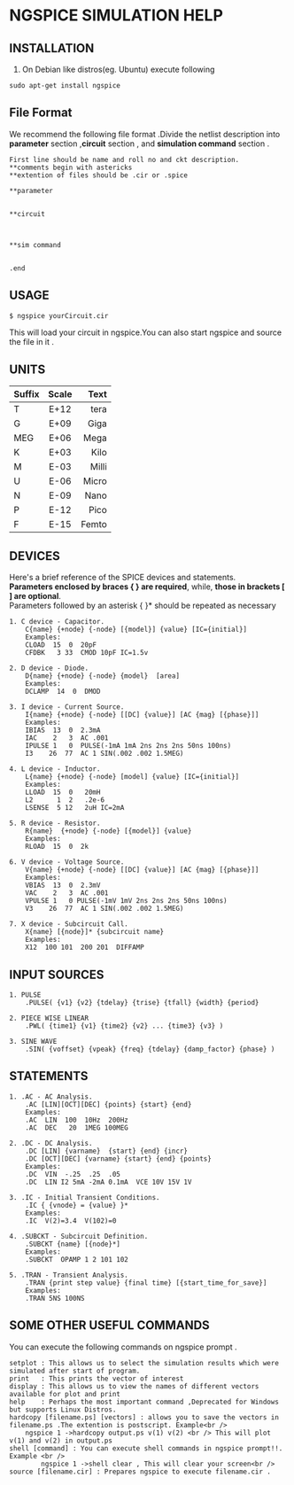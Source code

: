 # NGSPICE SIMULATION HELP 

## INSTALLATION 

1. On Debian like distros(eg. Ubuntu) execute following 

```
sudo apt-get install ngspice 

```
## File Format 

We recommend the following file format .Divide the netlist description into **parameter** section ,**circuit** section ,
and **simulation command** section .
``` 
First line should be name and roll no and ckt description.
**comments begin with astericks
**extention of files should be .cir or .spice 

**parameter 


**circuit 



**sim command 


.end 
```

## USAGE 

```
$ ngspice yourCircuit.cir 
```
This will load your circuit in ngspice.You can also start ngspice and source the file in it . 

## UNITS 
| Suffix | Scale    |   Text   |
| :---   | :----:   |      ---:|
| T      | E+12     | tera     |
| G      | E+09     | Giga     |
| MEG    | E+06     | Mega     |
| K      | E+03     | Kilo     |
| M      | E-03     | Milli    |
| U      | E-06     | Micro    |
| N      | E-09     | Nano     |
| P      | E-12     | Pico     |
| F      | E-15     | Femto    |

## DEVICES 

Here's a brief reference of the SPICE devices and statements.<br /> 
**Parameters enclosed by braces { } are required**, while, **those in brackets [ ] are optional**.<br /> 
Parameters followed by an asterisk { }* should be repeated as necessary <br />

```
1. C device - Capacitor. 
	C{name} {+node} {-node} [{model}] {value} [IC={initial}] 
	Examples: 
	CLOAD  15  0  20pF
	CFDBK   3 33  CMOD 10pF IC=1.5v 

2. D device - Diode. 
	D{name} {+node} {-node} {model}  [area]
	Examples: 
	DCLAMP  14  0  DMOD 

3. I device - Current Source. 
	I{name} {+node} {-node} [[DC] {value}] [AC {mag} [{phase}]]
	Examples: 
	IBIAS  13  0  2.3mA 
	IAC    2   3  AC .001 
	IPULSE 1   0  PULSE(-1mA 1mA 2ns 2ns 2ns 50ns 100ns) 
	I3    26  77  AC 1 SIN(.002 .002 1.5MEG)

4. L device - Inductor.  
	L{name} {+node} {-node} [model] {value} [IC={initial}]  
	Examples: 
	LLOAD  15  0   20mH 
	L2      1  2   .2e-6 
	LSENSE  5 12   2uH IC=2mA

5. R device - Resistor.  
	R{name}  {+node} {-node} [{model}] {value}  
	Examples: 
	RLOAD  15  0  2k 

6. V device - Voltage Source.  
	V{name} {+node} {-node} [[DC] {value}] [AC {mag} [{phase}]] 
	Examples: 
	VBIAS  13  0  2.3mV 
	VAC    2   3  AC .001 
	VPULSE 1   0 PULSE(-1mV 1mV 2ns 2ns 2ns 50ns 100ns) 
	V3    26  77  AC 1 SIN(.002 .002 1.5MEG)

7. X device - Subcircuit Call.  
	X{name} [{node}]* {subcircuit name} 
	Examples: 
	X12  100 101  200 201  DIFFAMP 
```

## INPUT SOURCES 

```
1. PULSE
	.PULSE( {v1} {v2} {tdelay} {trise} {tfall} {width} {period} 

2. PIECE WISE LINEAR
	.PWL( {time1} {v1} {time2} {v2} ... {time3} {v3} )

3. SINE WAVE
	.SIN( {voffset} {vpeak} {freq} {tdelay} {damp_factor} {phase} )
```

## STATEMENTS 

```
1. .AC - AC Analysis.  
	.AC [LIN][OCT][DEC] {points} {start} {end}  
	Examples: 
	.AC  LIN  100  10Hz  200Hz 
	.AC  DEC   20  1MEG 100MEG

2. .DC - DC Analysis.
	.DC [LIN] {varname}  {start} {end} {incr}
	.DC [OCT][DEC] {varname} {start} {end} {points} 
	Examples: 
	.DC  VIN  -.25  .25  .05 
	.DC  LIN I2 5mA -2mA 0.1mA  VCE 10V 15V 1V

3. .IC - Initial Transient Conditions.  
	.IC { {vnode} = {value} }*  
	Examples: 
	.IC  V(2)=3.4  V(102)=0

4. .SUBCKT - Subcircuit Definition.  
	.SUBCKT {name} [{node}*] 
	Examples: 
	.SUBCKT  OPAMP 1 2 101 102 

5. .TRAN - Transient Analysis.  
	.TRAN {print step value} {final time} [{start_time_for_save}]  
	Examples: 
	.TRAN 5NS 100NS
```
## SOME OTHER USEFUL COMMANDS 

You can execute the following commands on ngspice prompt .

```
setplot : This allows us to select the simulation results which were simulated after start of program.
print   : This prints the vector of interest 
display : This allows us to view the names of different vectors available for plot and print 
help    : Perhaps the most important command ,Deprecated for Windows but supports Linux Distros.
hardcopy [filename.ps] [vectors] : allows you to save the vectors in filename.ps .The extention is postscript. Example<br />
	ngspice 1 ->hardcopy output.ps v(1) v(2) <br /> This will plot v(1) and v(2) in output.ps
shell [command] : You can execute shell commands in ngspice prompt!!. Example <br />
		ngspice 1 ->shell clear , This will clear your screen<br />
source [filename.cir] : Prepares ngspice to execute filename.cir .
```
